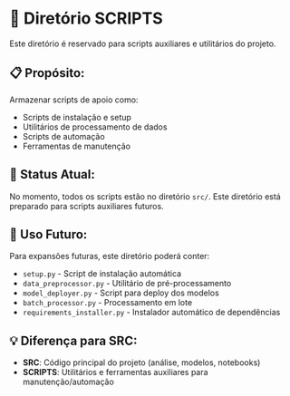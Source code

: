 # 📂 Diretório SCRIPTS

Este diretório é reservado para scripts auxiliares e utilitários do projeto.

## 📋 Propósito:

Armazenar scripts de apoio como:
- Scripts de instalação e setup
- Utilitários de processamento de dados
- Scripts de automação
- Ferramentas de manutenção

## 📁 Status Atual:

No momento, todos os scripts estão no diretório `src/`. Este diretório está preparado para scripts auxiliares futuros.

## 🔮 Uso Futuro:

Para expansões futuras, este diretório poderá conter:
- `setup.py` - Script de instalação automática
- `data_preprocessor.py` - Utilitário de pré-processamento
- `model_deployer.py` - Script para deploy dos modelos
- `batch_processor.py` - Processamento em lote
- `requirements_installer.py` - Instalador automático de dependências

## 💡 Diferença para SRC:

- **SRC**: Código principal do projeto (análise, modelos, notebooks)
- **SCRIPTS**: Utilitários e ferramentas auxiliares para manutenção/automação 